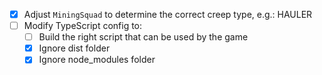 - [x] Adjust `MiningSquad` to determine the correct creep type, e.g.: HAULER
- [ ] Modify TypeScript config to:
  - [ ] Build the right script that can be used by the game
  - [x] Ignore dist folder
  - [x] Ignore node_modules folder
